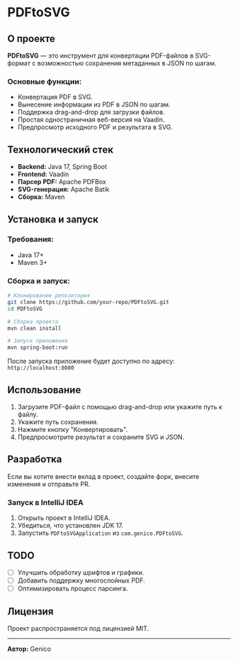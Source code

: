 # PDFtoSVG

## О проекте
**PDFtoSVG** — это инструмент для конвертации PDF-файлов в SVG-формат с возможностью сохранения метаданных в JSON по шагам.

### Основные функции:
- Конвертация PDF в SVG.
- Вынесение информации из PDF в JSON по шагам.
- Поддержка drag-and-drop для загрузки файлов.
- Простая одностраничная веб-версия на Vaadin.
- Предпросмотр исходного PDF и результата в SVG.

## Технологический стек
- **Backend:** Java 17, Spring Boot
- **Frontend:** Vaadin
- **Парсер PDF:** Apache PDFBox
- **SVG-генерация:** Apache Batik
- **Сборка:** Maven

## Установка и запуск
### Требования:
- Java 17+
- Maven 3+

### Сборка и запуск:
```sh
# Клонирование репозитория
git clone https://github.com/your-repo/PDFtoSVG.git
cd PDFtoSVG

# Сборка проекта
mvn clean install

# Запуск приложения
mvn spring-boot:run
```

После запуска приложение будет доступно по адресу: `http://localhost:8080`

## Использование
1. Загрузите PDF-файл с помощью drag-and-drop или укажите путь к файлу.
2. Укажите путь сохранения.
3. Нажмите кнопку "Конвертировать".
4. Предпросмотрите результат и сохраните SVG и JSON.

## Разработка
Если вы хотите внести вклад в проект, создайте форк, внесите изменения и отправьте PR.

### Запуск в IntelliJ IDEA
1. Открыть проект в IntelliJ IDEA.
2. Убедиться, что установлен JDK 17.
3. Запустить `PDFtoSVGApplication` из `com.genico.PDFtoSVG`.

## TODO
- [ ] Улучшить обработку шрифтов и графики.
- [ ] Добавить поддержку многослойных PDF.
- [ ] Оптимизировать процесс парсинга.

## Лицензия
Проект распространяется под лицензией MIT.

---
**Автор:** Genico

